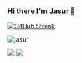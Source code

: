 ### Hi there I'm Jasur 👋

[![GitHub Streak](https://streak-stats.demolab.com?user=Jarus95&theme=dark)](https://git.io/streak-stats)
<p align="left"> <img src="https://github-readme-stats.vercel.app/api?username=Jarus95&show_icons=true&theme=gotham" alt="jasur" />
 
 [![](https://komarev.com/ghpvc/?username=Jarus95&color=orange&label=Profile%20Views)](https://github.com/Jarus95/Jarus95)
[![](https://img.shields.io/github/followers/Jarus95?label=GitHub%20Followers)](https://github.com/Jarus95)

<!--
**Jarus95/Jarus95** is a ✨ _special_ ✨ repository because its `README.md` (this file) appears on your GitHub profile.

Here are some ideas to get you started:

- 🔭 I’m currently working on ...
- 🌱 I’m currently learning ...
- 👯 I’m looking to collaborate on ...
- 🤔 I’m looking for help with ...
- 💬 Ask me about ...
- 📫 How to reach me: ...
- 😄 Pronouns: ...
- ⚡ Fun fact: ...
-->
